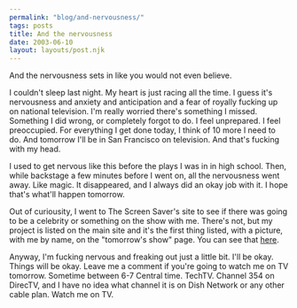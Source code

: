 ```yaml
---
permalink: "blog/and-nervousness/"
tags: posts
title: And the nervousness
date: 2003-06-10
layout: layouts/post.njk
---
```


And the nervousness sets in like you would not even believe.

I couldn't sleep last night. My heart is just racing all the time. I guess it's nervousness and anxiety and anticipation and a fear of royally fucking up on national television. I'm really worried there's something I missed. Something I did wrong, or completely forgot to do. I feel unprepared. I feel preoccupied. For everything I get done today, I think of 10 more I need to do. And tomorrow I'll be in San Francisco on television. And that's fucking with my head. 

I used to get nervous like this before the plays I was in in high school. Then, while backstage a few minutes before I went on, all the nervousness went away. Like magic. It disappeared, and I always did an okay job with it. I hope that's what'll happen tomorrow.

Out of curiousity, I went to The Screen Saver's site to see if there was going to be a celebrity or something on the show with me. There's not, but my project is listed on the main site and it's the first thing listed, with a picture, with me by name, on the "tomorrow's show" page. You can see that [here][1].

Anyway, I'm fucking nervous and freaking out just a little bit. I'll be okay. Things will be okay. Leave me a comment if you're going to watch me on TV tomorrow. Sometime between 6-7 Central time. TechTV. Channel 354 on DirecTV, and I have no idea what channel it is on Dish Network or any other cable plan. Watch me on TV.

 [1]: http://www.techtv.com/screensavers/shownotes/story/0,24330,3444882,00.html